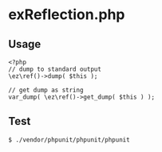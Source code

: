 exReflection.php
================


## Usage

```
<?php
// dump to standard output
\ez\ref()->dump( $this );

// get dump as string
var_dump( \ez\ref()->get_dump( $this ) );
```


## Test

```
$ ./vendor/phpunit/phpunit/phpunit
```

